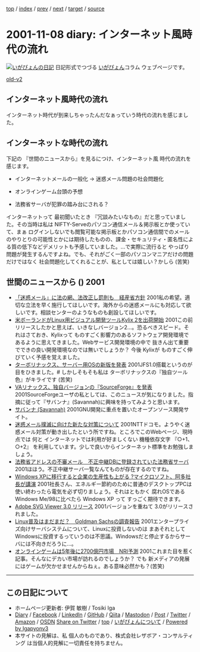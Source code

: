 [top](../index.html) 
 / [index](index.html) 
 / [prev](ig011107.html) 
 / [next](ig011109.html) 
 / [target](https://www.igapyon.jp/igapyon/diary/2001/ig011108.html) 
 / [source](https://github.com/igapyon/diary/blob/master/2001/ig011108.src.md) 

2001-11-08 diary: インターネット風時代の流れ
=====================================================================================================
[![いがぴょんの日記](https://www.igapyon.jp/igapyon/diary/images/iga202308_128.jpg "いがぴょん")](https://www.igapyon.jp/igapyon/diary/memo/memoigapyon.html) 日記形式でつづる [いがぴょん](https://www.igapyon.jp/igapyon/diary/memo/memoigapyon.html)コラム ウェブページです。

[old-v2](ig011108-orig.html)

## インターネット風時代の流れ

インターネット時代が到来しちゃったんだなぁっていう時代の流れを感じました。


## インターネットな時代の流れ

下記の 『世間のニュースから』を見るにつけ、インターネット風 時代の流れを感じます。

* インターネットメールの一般化 → 迷惑メール問題の社会問題化
  
* オンラインゲーム台頭の予想
  
* 法務省サーバが犯罪の踏み台にされる？

インターネットって 最初聞いたとき 『冗談みたいなもの』だと思っていました。その当時は私は NIFTY-Serveのパソコン通信メール＆掲示板とか使っていて、まぁ ログインしないでも閲覧可能な掲示板とかパソコン通信間でのメールのやりとりの可能性とかには期待したものの、課金・セキュリティ・匿名性による質の低下などデメリットも予感していました。…で実際に流行ると やっぱり問題が発生するんですよね。でも、それがごく一部のパソコンマニアだけの問題だけではなく 社会問題化してくれることが、私としては嬉しい？かしら (苦笑)

## 世間のニュースから () 2001

* [「迷惑メール」に法の網、法改正し罰則も　経産省方針](http://www.asahi.com/politics/update/1108/003.html)  2001私の希望。適切な立法を早く施行してほしいです。海外からの迷惑メールにも対応して欲しいです。相談センターのようなものも創設してほしいです。
* [米ボーランドがLinux用ビジュアル開発ツールKylix 2を出荷開始](http://biztech.nikkeibp.co.jp/wcs/show/leaf?CID=onair/biztech/comp/153098)  2001この前リリースしたかと思えば、いきなしバージョン2…。恐るべきスピード。それはさておき、Kylixって ものすごく影響力のあるソフトウェア開発環境であるように思えてきました。Webサービス開発環境の中で 抜きん出て重要でできの良い開発環境なのでは無いでしょうか？ 今後 Kylixが ものすごく伸びていく予感を覚えました。
* [ターボリナックス、サーバー用OSの新版を発表](http://biztech.nikkeibp.co.jp/wcs/show/leaf?CID=onair/biztech/comp/153207)  2001JFS1.0搭載というのが 目をひきました。# しかしそもそも私は ターボリナックスの『独自ツール色』がキライです (苦笑)
* [VAリナックス、独自バージョンの『SourceForge』を発表](http://japan.cnet.com/News/2001/Item/011107-6.html)  2001SourceForgeユーザの私としては、このニュースが気になりました。指摘に従って『サバンナ』(Savannah)に興味を持ってみようと思います。
* [サバンナ (Savannah)](http://savannah.gnu.org/)  2001GNU開発に重点を置いたオープンソース開発サイト。
* [迷惑メール撲滅に向けた新たな対策について](http://www.nttdocomo.co.jp/new/contents/01/whatnew1106.html)  2001NTTドコモ。ようやく迷惑メール対策が動き出したという所ですね。ところでこのWebページ、現時点では 何と インターネットでは利用が好ましくない 機種依存文字 『○+1、○+2』 を利用しています。少しで良いからインターネット標準をお勉強しましょう。
* [法務省アドレスの不審メール　不正中継DBに登録されていた法務省サーバ](https://www.netsecurity.ne.jp/article/1/3209.html)  2001ほほう。不正中継サーバ一覧なんてものが存在するのですね。
* [Windows XPに移行すると企業の生産性も上がる ?マイクロソフト、阿多社長が講演](http://www.watch.impress.co.jp/pc/docs/article/20011106/ms.htm)  2001社長さん、エネルギー節約のために普通のデスクトップPCは使い終わったら電気を必ず切りましょう。それはともかく 腐れOSである Windows Me/98に比べたら Windows XP って すっごく期待できます。
* [Adobe SVG Viewer 3.0 リリース](http://www.adobe.com/svg/viewer/install/main.html)  2001バージョンを重ねて 3.0がリリースされました。
* [Linux普及はまだまだ？　Goldman Sachsの調査報告](http://www.zdnet.co.jp/news/0111/08/b_1107_17.html)  2001エンタープライズ向けサーバシステムについて、Linuxに投資しないのは まあそれとして Windowsに投資するっていうのは不思議。Windowsだと停止するからサーバには不向きだろうに…。
* [オンラインゲームは5年後に2700億円市場　NRI予測](http://www.zdnet.co.jp/news/bursts/0111/08/nri.html)  2001これまた目を惹く記事。そんなにデカい市場が訪れるのでしょうか？ でも 新メディアの発展にはゲームが欠かせませんからねぇ。ある意味必然かも？(苦笑)


----------------------------------------------------------------------------------------------------

## この日記について

* ホームページ更新者: 伊賀 敏樹 / Tosiki Iga
* [Diary](https://www.igapyon.jp/igapyon/diary/) / [Facebook](https://www.facebook.com/igapyon) / [LinkedIn](https://www.linkedin.com/in/toshikiiga) / [GitHub](https://github.com/igapyon) / [Qiita](https://qiita.com/igapyon) / [Mastodon](https://social.vivaldi.net/@igapyon) / [Post](https://post.news/igapyon) / [Twitter](https://twitter.com/ToshikiIga) / [Amazon](https://www.amazon.co.jp/%E4%BC%8A%E8%B3%80-%E6%95%8F%E6%A8%B9/e/B004LTQWCQ) / [OSDN](https://ja.osdn.net/users/iga/)
[Share on Twitter](https://twitter.com/intent/tweet?hashtags=igapyon%2Cdiary%2C%E3%81%84%E3%81%8C%E3%81%B4%E3%82%87%E3%82%93&text=%E3%82%A4%E3%83%B3%E3%82%BF%E3%83%BC%E3%83%8D%E3%83%83%E3%83%88%E9%A2%A8%E6%99%82%E4%BB%A3%E3%81%AE%E6%B5%81%E3%82%8C&url=https%3A%2F%2Fwww.igapyon.jp%2Figapyon%2Fdiary%2F2001%2Fig011108.html) / [top](../index.html) / [いがぴょんについて](https://www.igapyon.jp/igapyon/diary/memo/memoigapyon.html) / [Powered by Igapyonv3](https://github.com/igapyon/igapyonv3)
* 本サイトの見解は、私 個人のものであり、株式会社レザボア・コンサルティング は当個人的見解に一切責任を持ちません。 
